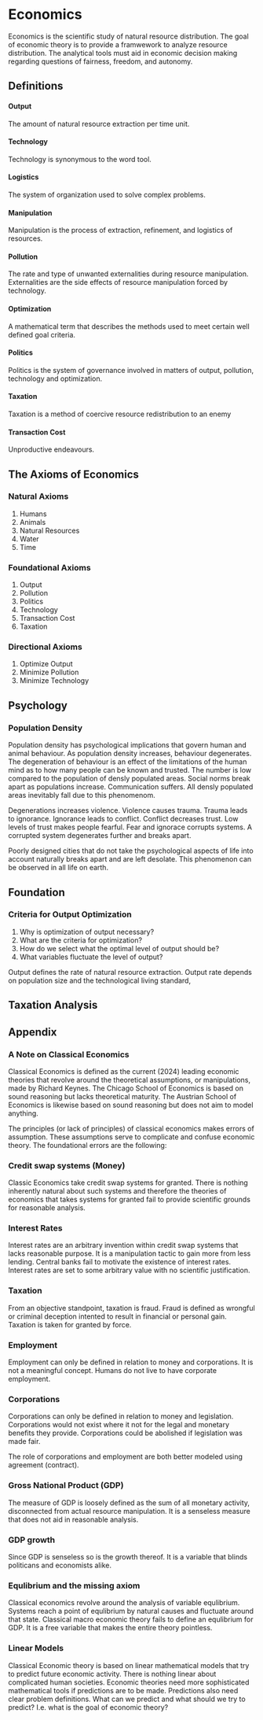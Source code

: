 # Economics
Economics is the scientific study of natural resource distribution. The goal of economic theory is to provide a framwework to analyze resource distribution. The analytical tools must aid in economic decision making regarding questions of fairness, freedom, and autonomy. 

## Definitions

#### Output
The amount of natural resource extraction per time unit.

#### Technology
Technology is synonymous to the word tool.

#### Logistics
The system of organization used to solve complex problems.

#### Manipulation 
Manipulation is the process of extraction, refinement, and logistics of resources. 

#### Pollution
The rate and type of unwanted externalities during resource manipulation. Externalities are the side effects of resource manipulation forced by technology. 

#### Optimization
A mathematical term that describes the methods used to meet certain well defined goal criteria.

#### Politics
Politics is the system of governance involved in matters of output, pollution, technology and optimization.

#### Taxation
Taxation is a method of coercive resource redistribution to an enemy

#### Transaction Cost
Unproductive endeavours.

## The Axioms of Economics

### Natural Axioms
1. Humans
3. Animals
4. Natural Resources
5. Water
6. Time

### Foundational Axioms
1. Output
2. Pollution
3. Politics
4. Technology
5. Transaction Cost
6. Taxation

### Directional Axioms
1. Optimize Output
2. Minimize Pollution
3. Minimize Technology

## Psychology

### Population Density
Population density has psychological implications that govern human and animal behaviour. As population density increases, behaviour degenerates. The degeneration of behaviour is an effect of the limitations of the human mind as to how many people can be known and trusted. The number is low compared to the population of densly populated areas. Social norms break apart as populations increase. Communication suffers. All densly populated areas inevitably fall due to this phenomenom.

Degenerations increases violence. Violence causes trauma. Trauma leads to ignorance. Ignorance leads to conflict. Conflict decreases trust. Low levels of trust makes people fearful. Fear and ignorace corrupts systems. A corrupted system degenerates further and breaks apart. 

Poorly designed cities that do not take the psychological aspects of life into account naturally breaks apart and are left desolate. This phenomenon can be observed in all life on earth.

## Foundation

### Criteria for Output Optimization
1. Why is optimization of output necessary?
2. What are the criteria for optimization?
3. How do we select what the optimal level of output should be?
4. What variables fluctuate the level of output?

Output defines the rate of natural resource extraction. Output rate depends on population size and the technological living standard, 

## Taxation Analysis

## Appendix
### A Note on Classical Economics
Classical Economics is defined as the current (2024) leading economic theories that revolve around the theoretical assumptions, or manipulations, made by Richard Keynes. The Chicago School of Economics is based on sound reasoning but lacks theoretical maturity. The Austrian School of Economics is likewise based on sound reasoning but does not aim to model anything.

The principles (or lack of principles) of classical economics makes errors of assumption. These assumptions serve to complicate and confuse economic theory. The foundational errors are the following:

### Credit swap systems (Money) 
Classic Economics take credit swap systems for granted. There is nothing inherently natural about such systems and therefore the theories of economics that takes systems for granted fail to provide scientific grounds for reasonable analysis. 

### Interest Rates
Interest rates are an arbitrary invention within credit swap systems that lacks reasonable purpose. It is a manipulation tactic to gain more from less lending. Central banks fail to motivate the existence of interest rates. Interest rates are set to some arbitrary value with no scientific justification.

### Taxation
From an objective standpoint, taxation is fraud. Fraud is defined as wrongful or criminal deception intented to result in financial or personal gain. Taxation is taken for granted by force.

### Employment
Employment can only be defined in relation to money and corporations. It is not a meaningful concept. Humans do not live to have corporate employment. 

### Corporations
Corporations can only be defined in relation to money and legislation. Corporations would not exist where it not for the legal and monetary benefits they provide. Corporations could be abolished if legislation was made fair. 

The role of corporations and employment are both better modeled using agreement (contract). 

### Gross National Product (GDP)
The measure of GDP is loosely defined as the sum of all monetary activity, disconnected from actual resource manipulation. It is a senseless measure that does not aid in reasonable analysis.

### GDP growth
Since GDP is senseless so is the growth thereof. It is a variable that blinds politicans and economists alike. 

### Equlibrium and the missing axiom
Classical economics revolve around the analysis of variable equlibrium. Systems reach a point of equlibrium by natural causes and fluctuate around that state. Classical macro economic theory fails to define an equlibrium for GDP. It is a free variable that makes the entire theory pointless.  

### Linear Models
Classical Economic theory is based on linear mathematical models that try to predict future economic activity. There is nothing linear about complicated human societies. Economic theories need more sophisticated mathematical tools if predictions are to be made. Predictions also need clear problem definitions. What can we predict and what should we try to predict? I.e. what is the goal of economic theory?


